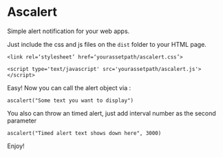 # Ascalert
Simple alert notification for your web apps.

Just include the css and js files on the `dist` folder to your HTML page.
```
<link rel=‘stylesheet’ href=‘yourassetpath/ascalert.css’>
```
```
<script type='text/javascript' src='yourassetpath/ascalert.js'></script>
```

Easy! Now you can call the alert object via :
```
ascalert("Some text you want to display")
```

You also can throw an timed alert, just add interval number as the second parameter
```
ascalert("Timed alert text shows down here", 3000)
```

Enjoy!
